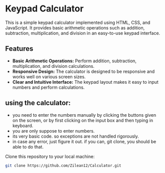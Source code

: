# Keypad Calculator

This is a simple keypad calculator implemented using HTML, CSS, and JavaScript. It provides basic arithmetic operations such as addition, subtraction, multiplication, and division in an easy-to-use keypad interface.

## Features

- **Basic Arithmetic Operations:** Perform addition, subtraction, multiplication, and division calculations.
- **Responsive Design:** The calculator is designed to be responsive and works well on various screen sizes.
- **Clear and Intuitive Interface:** The keypad layout makes it easy to input numbers and perform calculations.


## using the calculator:
* you need to enter the numbers manually by clicking the buttons given on the screen, or by first clicking on the input box and then typing in keyboard. 
* you are only suppose to enter numbers. 
* its very basic code. so exceptions are not handled rigorously. 
* in case any error, just figure it out. if you can, git clone, you should be able to do that.


 Clone this repository to your local machine:
   ```bash
   git clone https://github.com/Zilean12/Calculator.git
